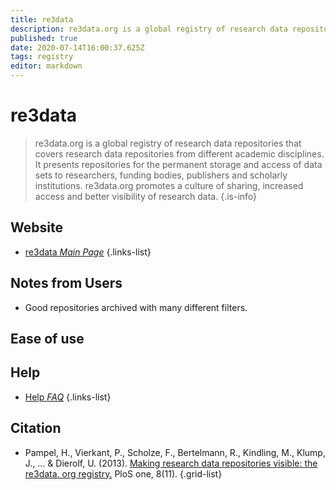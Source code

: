 ```yaml
---
title: re3data
description: re3data.org is a global registry of research data repositories that covers research data repositories from different academic disciplines.
published: true
date: 2020-07-14T16:00:37.625Z
tags: registry
editor: markdown
---
```


# re3data

> re3data.org is a global registry of research data repositories that covers research data repositories from different academic disciplines. It presents repositories for the permanent storage and access of data sets to researchers, funding bodies, publishers and scholarly institutions. re3data.org promotes a culture of sharing, increased access and better visibility of research data. 
{.is-info}

 

## Website 

- [re3data *Main Page*](http://re3data.org/)
 {.links-list}

## Notes from Users
- Good repositories archived with many different filters.

## Ease of use

## Help
- [Help *FAQ*](https://www.re3data.org/faq)
{.links-list}

## Citation

- Pampel, H., Vierkant, P., Scholze, F., Bertelmann, R., Kindling, M., Klump, J., ... & Dierolf, U. (2013). [Making research data repositories visible: the re3data. org registry.](https://journals.plos.org/plosone/article?id=10.1371/journal.pone.0078080) PloS one, 8(11).
{.grid-list}